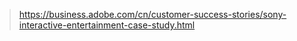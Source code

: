 > https://business.adobe.com/cn/customer-success-stories/sony-interactive-entertainment-case-study.html